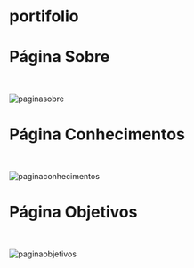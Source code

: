 # portifolio

<h1><strong>Página Sobre</strong></h1>
<br>

![paginasobre](https://user-images.githubusercontent.com/92291111/194104302-4ab3c259-845c-42fa-b7e7-d49ed3a0116a.png)

<h1><strong>Página Conhecimentos</strong></h1>
<br>

![paginaconhecimentos](https://user-images.githubusercontent.com/92291111/194104762-fceacc82-0a2e-43fe-900c-c7f093f02046.png)

<h1><strong>Página Objetivos</strong></h1>
<br>

![paginaobjetivos](https://user-images.githubusercontent.com/92291111/194105126-a30eb4dd-5acb-459e-b9ba-0d126882dbef.png)
